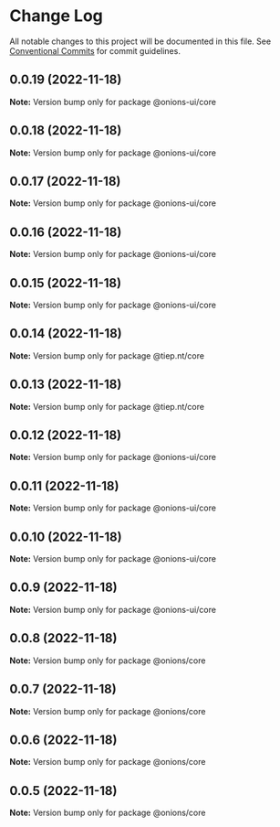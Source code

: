 # Change Log

All notable changes to this project will be documented in this file.
See [Conventional Commits](https://conventionalcommits.org) for commit guidelines.

## 0.0.19 (2022-11-18)

**Note:** Version bump only for package @onions-ui/core





## 0.0.18 (2022-11-18)

**Note:** Version bump only for package @onions-ui/core





## 0.0.17 (2022-11-18)

**Note:** Version bump only for package @onions-ui/core





## 0.0.16 (2022-11-18)

**Note:** Version bump only for package @onions-ui/core





## 0.0.15 (2022-11-18)

**Note:** Version bump only for package @onions-ui/core





## 0.0.14 (2022-11-18)

**Note:** Version bump only for package @tiep.nt/core





## 0.0.13 (2022-11-18)

**Note:** Version bump only for package @tiep.nt/core





## 0.0.12 (2022-11-18)

**Note:** Version bump only for package @onions-ui/core





## 0.0.11 (2022-11-18)

**Note:** Version bump only for package @onions-ui/core





## 0.0.10 (2022-11-18)

**Note:** Version bump only for package @onions-ui/core





## 0.0.9 (2022-11-18)

**Note:** Version bump only for package @onions-ui/core





## 0.0.8 (2022-11-18)

**Note:** Version bump only for package @onions/core





## 0.0.7 (2022-11-18)

**Note:** Version bump only for package @onions/core





## 0.0.6 (2022-11-18)

**Note:** Version bump only for package @onions/core





## 0.0.5 (2022-11-18)

**Note:** Version bump only for package @onions/core
